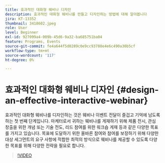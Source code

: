 ```yaml
---
title: 효과적인 대화형 웨비나 디자인
description: 효과적인 대화형 웨비나를 만들고 디자인하는 방법에 대해 알아봅니다
jira: KT-13352
thumbnail: 3418602.jpeg
role: User
level: Beginner
exl-id: 927099a4-009b-45d6-9a32-ba685751ba04
feature: Programs, Events
source-git-commit: fe4a644f5d0289c0e9cc93788e4e6c490a30b5cf
workflow-type: tm+mt
source-wordcount: '117'
ht-degree: 0%

---
```


# 효과적인 대화형 웨비나 디자인 {#design-an-effective-interactive-webinar}

효과적인 대화형 웨비나를 디자인하는 것은 웨비나 이벤트 전달이 즐겁고 기억에 남도록 하는 첫 번째 단계입니다. 마케터로서 귀하는 웨비나를 게재하기 위해 제품 전시, 관심 창출을 위한 개념 또는 기술 전도, 리드 참여를 위한 워크숍 게재 등과 같은 다양한 목표를 가지고 있습니다. 목표에 도달하기 위한 올바른 참여와 참여를 보장하기 위해 다양한 대상 세그먼트의 요구 사항에 적합한 최적의 방식으로 웨비나를 제공할 수 있도록 다양한 목표를 위해 다양한 전략을 필요로 합니다.

>[!VIDEO](https://video.tv.adobe.com/v/3418602?quality=12&learn=on)
